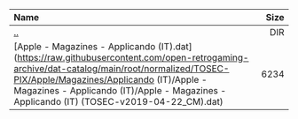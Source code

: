 |Name|Size|
|:---|---:|
|[..](../index.html)|DIR|
|[Apple - Magazines - Applicando (IT).dat](https://raw.githubusercontent.com/open-retrogaming-archive/dat-catalog/main/root/normalized/TOSEC-PIX/Apple/Magazines/Applicando (IT)/Apple - Magazines - Applicando (IT)/Apple - Magazines - Applicando (IT) (TOSEC-v2019-04-22_CM).dat)|6234|
